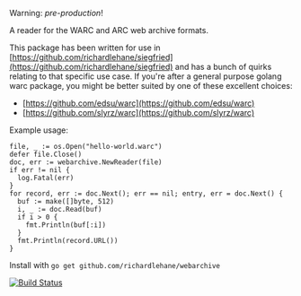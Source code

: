 Warning: *pre-production*!

A reader for the WARC and ARC web archive formats.

This package has been written for use in [https://github.com/richardlehane/siegfried](https://github.com/richardlehane/siegfried) and has a bunch of quirks relating to that specific use case. If you're after a general purpose golang warc package, you might be better suited by one of these excellent choices:

  - [https://github.com/edsu/warc](https://github.com/edsu/warc)
  - [https://github.com/slyrz/warc](https://github.com/slyrz/warc)

Example usage:

    file, _ := os.Open("hello-world.warc")
    defer file.Close()
    doc, err := webarchive.NewReader(file)
    if err != nil {
      log.Fatal(err)
    }
    for record, err := doc.Next(); err == nil; entry, err = doc.Next() {
      buf := make([]byte, 512)
      i, _ := doc.Read(buf)
      if i > 0 {
        fmt.Println(buf[:i])
      }
      fmt.Println(record.URL())
    }

Install with `go get github.com/richardlehane/webarchive`

[![Build Status](https://travis-ci.org/richardlehane/webarchive.png?branch=master)](https://travis-ci.org/richardlehane/webarchive)
